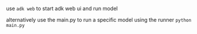 use <code>adk web</code> to start adk web ui and run model

alternatively use the main.py to run a specific model using the runner
<code>python main.py</code>